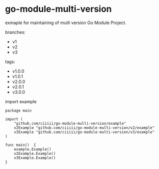 # go-module-multi-version
exmaple for maintaining of mutli version Go Module Project.

branches:
+ v1
+ v2
+ v3

tags:
+ v1.0.0
+ v1.0.1
+ v2.0.0
+ v2.0.1
+ v3.0.0

import example
```golang
package main

import (
	"github.com/ciiiii/go-module-multi-version/example"
	v2Example "github.com/ciiiii/go-module-multi-version/v2/example"
	v3Example "github.com/ciiiii/go-module-multi-version/v3/example"
)

func main()  {
	example.Example()
	v2Example.Example()
	v3Example.Example()
}
```